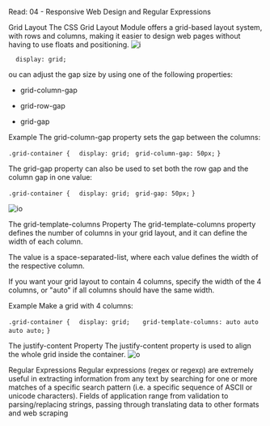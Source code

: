 Read: 04 - Responsive Web Design and Regular Expressions

Grid Layout
The CSS Grid Layout Module offers a grid-based layout system, with rows and columns, making it easier to design web pages without having to use floats and positioning.
![i](https://encrypted-tbn0.gstatic.com/images?q=tbn%3AANd9GcTbyHtYamLsu7pQN-mayfcB0UqIbJGeGGgWQQ&usqp=CAU)

``  display: grid;``

ou can adjust the gap size by using one of the following properties:

+ grid-column-gap
- grid-row-gap
+ grid-gap

Example
The grid-column-gap property sets the gap between the columns:

``.grid-container {``
``  display: grid;``
 `` grid-column-gap: 50px;``
``}``

The grid-gap property can also be used to set both the row gap and the column gap in one value:


``.grid-container {``
``  display: grid;``
 `` grid-gap: 50px;``
``}``



![io](https://encrypted-tbn0.gstatic.com/images?q=tbn%3AANd9GcTQOUnsAnsRU5Lj5HBwZ_8Q_eneJK7Oywbetg&usqp=CAU)

The grid-template-columns Property
The grid-template-columns property defines the number of columns in your grid layout, and it can define the width of each column.

The value is a space-separated-list, where each value defines the width of the respective column.

If you want your grid layout to contain 4 columns, specify the width of the 4 columns, or "auto" if all columns should have the same width.

Example
Make a grid with 4 columns:

``.grid-container {``
``  display: grid;``
 ``   grid-template-columns: auto auto auto auto;``
``}``

The justify-content Property
The justify-content property is used to align the whole grid inside the container.
![o](https://encrypted-tbn0.gstatic.com/images?q=tbn%3AANd9GcRiFF-gjE556x4grAWhIWX05HgtJh5ouDn5gQ&usqp=CAU)

Regular Expressions
Regular expressions (regex or regexp) are extremely useful in extracting information from any text by searching for one or more matches of a specific search pattern (i.e. a specific sequence of ASCII or unicode characters). Fields of application range from validation to parsing/replacing strings, passing through translating data to other formats and web scraping
